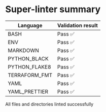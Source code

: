 # Super-linter summary

| Language      | Validation result |
| ------------- | ----------------- |
| BASH          | Pass ✅           |
| ENV           | Pass ✅           |
| MARKDOWN      | Pass ✅           |
| PYTHON_BLACK  | Pass ✅           |
| PYTHON_FLAKE8 | Pass ✅           |
| TERRAFORM_FMT | Pass ✅           |
| YAML          | Pass ✅           |
| YAML_PRETTIER | Pass ✅           |

All files and directories linted successfully
